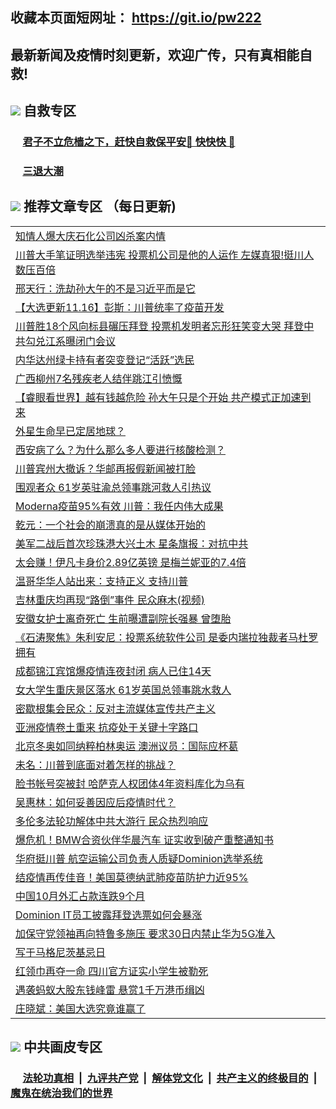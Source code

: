 ## 收藏本页面短网址： https://git.io/pw222
## 最新新闻及疫情时刻更新，欢迎广传，只有真相能自救! 



## <img src="https://img.icons8.com/cute-clipart/2x/circled-right.png">  自救专区

 ### &nbsp;&nbsp;&nbsp;&nbsp; [君子不立危樯之下，赶快自救保平安🍎 快快快 📩](https://github.com/pwgy/td/blob/master/README.md)
 
 ### &nbsp;&nbsp;&nbsp;&nbsp; [三退大潮](https://is.gd/fCPoKo) 
 
## <img src="https://img.icons8.com/cute-clipart/2x/circled-right.png"> 推荐文章专区 （每日更新)

<Table>
<tr><td colspan="2" align="left"><a href="https://qktosuzo.xhuyd.press/?name=c1246074&key=encdeuyadochlaxz&from=pw2">知情人爆大庆石化公司凶杀案内情</a></td></tr>
<tr><td colspan="2" align="left"><a href="https://qktosuzo.xhuyd.press/?name=c1246085&key=encdeuyadochlaxz&from=pw2">川普大手笔证明选举违宪 投票机公司是他的人运作 左媒真狠!挺川人数压百倍</a></td></tr>
<tr><td colspan="2" align="left"><a href="https://qktosuzo.xhuyd.press/?name=c1246089&key=encdeuyadochlaxz&from=pw2">邢天行：洗劫孙大午的不是习近平而是它</a></td></tr>
<tr><td colspan="2" align="left"><a href="https://qktosuzo.xhuyd.press/?name=c1246004&key=encdeuyadochlaxz&from=pw2">【大选更新11.16】彭斯：川普统率了疫苗开发</a></td></tr>
<tr><td colspan="2" align="left"><a href="https://qktosuzo.xhuyd.press/?name=c1246099&key=encdeuyadochlaxz&from=pw2">川普胜18个风向标县碾压拜登 投票机发明者忘形狂笑变大哭 拜登中共勾兑江系曝闭门会议</a></td></tr>
<tr><td colspan="2" align="left"><a href="https://qktosuzo.xhuyd.press/?name=c1246126&key=encdeuyadochlaxz&from=pw2">内华达州绿卡持有者突变登记“活跃”选民</a></td></tr>
<tr><td colspan="2" align="left"><a href="https://qktosuzo.xhuyd.press/?name=c1246123&key=encdeuyadochlaxz&from=pw2">广西柳州7名残疾老人结伴跳江引愤慨</a></td></tr>
<tr><td colspan="2" align="left"><a href="https://qktosuzo.xhuyd.press/?name=c1246104&key=encdeuyadochlaxz&from=pw2">【睿眼看世界】越有钱越危险 孙大午只是个开始 共产模式正加速到来</a></td></tr>
<tr><td colspan="2" align="left"><a href="https://qktosuzo.xhuyd.press/?name=c1246142&key=encdeuyadochlaxz&from=pw2">外星生命早已定居地球？</a></td></tr>
<tr><td colspan="2" align="left"><a href="https://qktosuzo.xhuyd.press/?name=c1246117&key=encdeuyadochlaxz&from=pw2">西安病了么？为什么那么多人要进行核酸检测？</a></td></tr>
<tr><td colspan="2" align="left"><a href="https://qktosuzo.xhuyd.press/?name=c1246145&key=encdeuyadochlaxz&from=pw2">川普宾州大撤诉？华邮再报假新闻被打脸</a></td></tr>
<tr><td colspan="2" align="left"><a href="https://qktosuzo.xhuyd.press/?name=c1246073&key=encdeuyadochlaxz&from=pw2">围观者众 61岁英驻渝总领事跳河救人引热议</a></td></tr>
<tr><td colspan="2" align="left"><a href="https://qktosuzo.xhuyd.press/?name=c1246124&key=encdeuyadochlaxz&from=pw2">Moderna疫苗95%有效 川普：我任内伟大成果</a></td></tr>
<tr><td colspan="2" align="left"><a href="https://qktosuzo.xhuyd.press/?name=c1246135&key=encdeuyadochlaxz&from=pw2">乾元：一个社会的崩溃真的是从媒体开始的</a></td></tr>
<tr><td colspan="2" align="left"><a href="https://qktosuzo.xhuyd.press/?name=c1246105&key=encdeuyadochlaxz&from=pw2">美军二战后首次珍珠港大兴土木 星条旗报：对抗中共</a></td></tr>
<tr><td colspan="2" align="left"><a href="https://qktosuzo.xhuyd.press/?name=c1246096&key=encdeuyadochlaxz&from=pw2">太会赚！伊凡卡身价2.89亿英镑 是梅兰妮亚的7.4倍</a></td></tr>
<tr><td colspan="2" align="left"><a href="https://qktosuzo.xhuyd.press/?name=c1246084&key=encdeuyadochlaxz&from=pw2">温哥华华人站出来：支持正义 支持川普</a></td></tr>
<tr><td colspan="2" align="left"><a href="https://qktosuzo.xhuyd.press/?name=c1246103&key=encdeuyadochlaxz&from=pw2">吉林重庆均再现“路倒”事件 民众麻木(视频)</a></td></tr>
<tr><td colspan="2" align="left"><a href="https://qktosuzo.xhuyd.press/?name=c1246113&key=encdeuyadochlaxz&from=pw2">安徽女护士离奇死亡 生前曝遭副院长强暴 曾堕胎</a></td></tr>
<tr><td colspan="2" align="left"><a href="https://qktosuzo.xhuyd.press/?name=c1246095&key=encdeuyadochlaxz&from=pw2">《石涛聚焦》朱利安尼：投票系统软件公司 是委内瑞拉独裁者马杜罗拥有</a></td></tr>
<tr><td colspan="2" align="left"><a href="https://qktosuzo.xhuyd.press/?name=c1246116&key=encdeuyadochlaxz&from=pw2">成都锦江宾馆爆疫情连夜封闭 病人已住14天</a></td></tr>
<tr><td colspan="2" align="left"><a href="https://qktosuzo.xhuyd.press/?name=c1246106&key=encdeuyadochlaxz&from=pw2">女大学生重庆景区落水 61岁英国总领事跳水救人</a></td></tr>
<tr><td colspan="2" align="left"><a href="https://qktosuzo.xhuyd.press/?name=c1246121&key=encdeuyadochlaxz&from=pw2">密歇根集会民众：反对主流媒体宣传共产主义</a></td></tr>
<tr><td colspan="2" align="left"><a href="https://qktosuzo.xhuyd.press/?name=c1246097&key=encdeuyadochlaxz&from=pw2">亚洲疫情卷土重来 抗疫处于关键十字路口</a></td></tr>
<tr><td colspan="2" align="left"><a href="https://qktosuzo.xhuyd.press/?name=c1246098&key=encdeuyadochlaxz&from=pw2">北京冬奥如同纳粹柏林奥运 澳洲议员：国际应杯葛</a></td></tr>
<tr><td colspan="2" align="left"><a href="https://qktosuzo.xhuyd.press/?name=c1245917&key=encdeuyadochlaxz&from=pw2">未名：川普到底面对着怎样的挑战？</a></td></tr>
<tr><td colspan="2" align="left"><a href="https://qktosuzo.xhuyd.press/?name=c1246150&key=encdeuyadochlaxz&from=pw2">脸书帐号突被封 哈萨克人权团体4年资料库化为乌有</a></td></tr>
<tr><td colspan="2" align="left"><a href="https://qktosuzo.xhuyd.press/?name=c1246075&key=encdeuyadochlaxz&from=pw2">吴惠林：如何妥善因应后疫情时代？</a></td></tr>
<tr><td colspan="2" align="left"><a href="https://qktosuzo.xhuyd.press/?name=c1246146&key=encdeuyadochlaxz&from=pw2">多伦多法轮功解体中共大游行 民众热烈响应</a></td></tr>
<tr><td colspan="2" align="left"><a href="https://qktosuzo.xhuyd.press/?name=c1246107&key=encdeuyadochlaxz&from=pw2">爆危机！BMW合资伙伴华晨汽车 证实收到破产重整通知书</a></td></tr>
<tr><td colspan="2" align="left"><a href="https://qktosuzo.xhuyd.press/?name=c1246119&key=encdeuyadochlaxz&from=pw2">华府挺川普 航空运输公司负责人质疑Dominion选举系统</a></td></tr>
<tr><td colspan="2" align="left"><a href="https://qktosuzo.xhuyd.press/?name=c1246100&key=encdeuyadochlaxz&from=pw2">结疫情再传佳音！美国莫德纳武肺疫苗防护力近95%</a></td></tr>
<tr><td colspan="2" align="left"><a href="https://qktosuzo.xhuyd.press/?name=c1246149&key=encdeuyadochlaxz&from=pw2">中国10月外汇占款连跌9个月</a></td></tr>
<tr><td colspan="2" align="left"><a href="https://qktosuzo.xhuyd.press/?name=c1246143&key=encdeuyadochlaxz&from=pw2">Dominion IT员工披露拜登选票如何会暴涨</a></td></tr>
<tr><td colspan="2" align="left"><a href="https://qktosuzo.xhuyd.press/?name=c1246108&key=encdeuyadochlaxz&from=pw2">加保守党领袖再向特鲁多施压 要求30日内禁止华为5G准入</a></td></tr>
<tr><td colspan="2" align="left"><a href="https://qktosuzo.xhuyd.press/?name=c1246151&key=encdeuyadochlaxz&from=pw2">写于马格尼茨基忌日</a></td></tr>
<tr><td colspan="2" align="left"><a href="https://qktosuzo.xhuyd.press/?name=c1246102&key=encdeuyadochlaxz&from=pw2">红领巾再夺一命 四川官方证实小学生被勒死</a></td></tr>
<tr><td colspan="2" align="left"><a href="https://qktosuzo.xhuyd.press/?name=c1246101&key=encdeuyadochlaxz&from=pw2">遇袭蚂蚁大股东钱峰雷 悬赏1千万港币缉凶</a></td></tr>
<tr><td colspan="2" align="left"><a href="https://qktosuzo.xhuyd.press/?name=c1246112&key=encdeuyadochlaxz&from=pw2">庄晓斌：美国大选究竟谁赢了</a></td></tr>


 </Table>

## <img src="https://img.icons8.com/cute-clipart/2x/circled-right.png"> 中共画皮专区


 ### &nbsp;&nbsp;&nbsp;&nbsp; [法轮功真相](https://github.com/begood0513/basic/blob/master/README.md) &nbsp;|&nbsp; [九评共产党](https://github.com/begood0513/9ping.md/blob/master/README.md) &nbsp;|&nbsp; [解体党文化](https://github.com/begood0513/jtdwh.md/blob/master/README.md)   &nbsp;|&nbsp; [共产主义的终极目的](https://github.com/begood0513/gczydzjmd.md/blob/master/README.md) &nbsp;|&nbsp; [魔鬼在统治我们的世界](https://github.com/begood0513/gczydzjmd.md/blob/master/README.md) 


